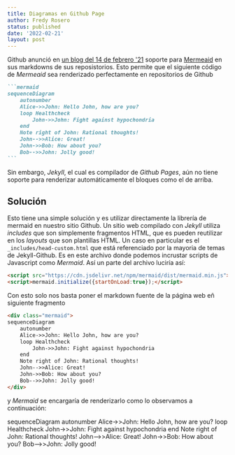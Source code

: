 ```yaml
---
title: Diagramas en Github Page
author: Fredy Rosero
status: published
date: '2022-02-21'
layout: post
---
```

Github anunció en [un blog del 14 de febrero '21](https://github.blog/2022-02-14-include-diagrams-markdown-files-mermaid/) soporte para [Mermeaid](https://mermaid-js.github.io/mermaid/#/) en sus markdowns de sus reposistorios. Esto permite que el siguiente código de *Mermeaid* sea renderizado perfectamente en repositorios de Github
~~~markdown
```mermaid
sequenceDiagram
    autonumber
    Alice->>John: Hello John, how are you?
    loop Healthcheck
        John->>John: Fight against hypochondria
    end
    Note right of John: Rational thoughts!
    John-->>Alice: Great!
    John->>Bob: How about you?
    Bob-->>John: Jolly good!
```
~~~
Sin embargo, *Jekyll*, el cual es compilador de *Github Pages*, aún no tiene soporte para renderizar automáticamente el bloques como el de arriba. 
## Solución
Esto tiene una simple solución y es utilizar directamente la librería de mermaid en nuestro sitio Github. Un sitio web compilado con *Jekyll* utiliza *includes* que son simplemente fragmentos HTML, que es pueden reutilizar en los *layouts* que son plantillas HTML. Un caso en particular es el `_includes/head-custom.html` que está referenciado por la mayoria de temas de Jekyll-Github. Es en este archivo donde podemos incrustar scripts de Javascript como *Mermaid*. Así un parte del archivo luciría así:
```html
<script src="https://cdn.jsdelivr.net/npm/mermaid/dist/mermaid.min.js"></script>
<script>mermaid.initialize({startOnLoad:true});</script>
```
Con esto solo nos basta poner el markdown fuente de la página web eñ siguiente fragmento 
```html
<div class="mermaid">
sequenceDiagram
    autonumber
    Alice->>John: Hello John, how are you?
    loop Healthcheck
        John->>John: Fight against hypochondria
    end
    Note right of John: Rational thoughts!
    John-->>Alice: Great!
    John->>Bob: How about you?
    Bob-->>John: Jolly good!
</div>
```
y *Mermaid* se encargaría de renderizarlo como lo observamos a continuación:
<div class="mermaid">
sequenceDiagram
    autonumber
    Alice->>John: Hello John, how are you?
    loop Healthcheck
        John->>John: Fight against hypochondria
    end
    Note right of John: Rational thoughts!
    John-->>Alice: Great!
    John->>Bob: How about you?
    Bob-->>John: Jolly good!
</div>